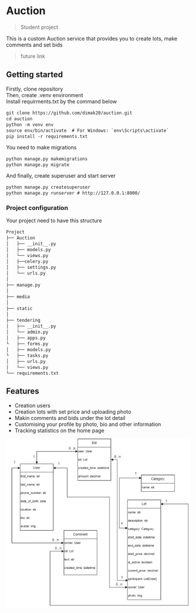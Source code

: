 # Auction
> Student project 

This is a custom Auction service that provides you to create lots, make comments and set bids

> future link
## Getting started

Firstly, clone repository  
Then, create .venv environment  
Install requirments.txt by the command below  


```shell
git clone https://github.com/dimak20/auction.git
cd auction
python -m venv env
source env/bin/activate  # For Windows: `env\Scripts\activate`
pip install -r requirements.txt
```

You need to make migrations
```shell
python manage.py makemigrations
python manage.py migrate
```

And finally, create superuser and start server

```shell
python manage.py createsuperuser
python manage.py runserver # http://127.0.0.1:8000/
```


### Project configuration

Your project need to have this structure


```plaintext
Project
├── Auction
│   ├── __init__.py
│   ├── models.py
│   └── views.py
│   ├──celery.py
│   ├── settings.py
│   └── urls.py
│
├── manage.py
│   
├── media
│   
├── static
│
├── tendering
│   ├── __init__.py
│   └── admin.py
│   ├── apps.py
└   ├── forms.py
│   ├── models.py
└   ├── tasks.py
│   ├── urls.py
│   └── views.py
└── requirements.txt
```


## Features

* Creation users
* Creation lots with set price and uploading photo
* Makin comments and bids under the lot detail
* Customising your profile by photo, bio and other information
* Tracking statistics on the home page

![Website Interface](Project.jpg)